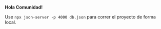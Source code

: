 **Hola Comunidad!** 

Use ```npx json-server -p 4000 db.json``` para correr el proyecto de forma local.
